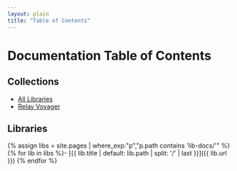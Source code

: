```yaml
---
layout: plain
title: "Table of Contents"
---
```


# Documentation Table of Contents

## Collections
- [All Libraries](collections/all.md)
- [Relay Voyager](collections/relay-voyager.md)

## Libraries
{% assign libs = site.pages | where_exp:"p","p.path contains 'lib-docs/'" %}
{% for lib in libs %}- [{{ lib.title | default: lib.path | split: '/' | last }}]({{ lib.url }})
{% endfor %} 
